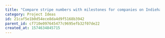 ```yaml
---
title: "Compare stripe numbers with milestones for companies on Indiehackers"
category: Project Ideas
id: 21caf5e1b0d54ece8da4d9f5168b3942
parent_id: cf710e097645477c9695efb32f07de22
created_at: 1574634845715
---
```



    
